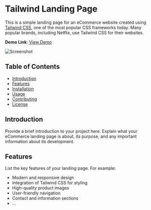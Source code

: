 # Tailwind Landing Page

This is a simple landing page for an eCommerce website created using [Tailwind CSS](https://tailwindcss.com/), one of the most popular CSS frameworks today. Many popular brands, including Netflix, use Tailwind CSS for their websites.

**Demo Link**: [View Demo](https://tailwind-landing-page33.netlify.app/)

![Screenshot](screenshot.gif)

## Table of Contents

- [Introduction](#introduction)
- [Features](#features)
- [Installation](#installation)
- [Usage](#usage)
- [Contributing](#contributing)
- [License](#license)

## Introduction

Provide a brief introduction to your project here. Explain what your eCommerce landing page is about, its purpose, and any important information about its development.

## Features

List the key features of your landing page. For example:

- Modern and responsive design
- Integration of Tailwind CSS for styling
- High-quality product images
- User-friendly navigation
- Contact and information sections
- ...
